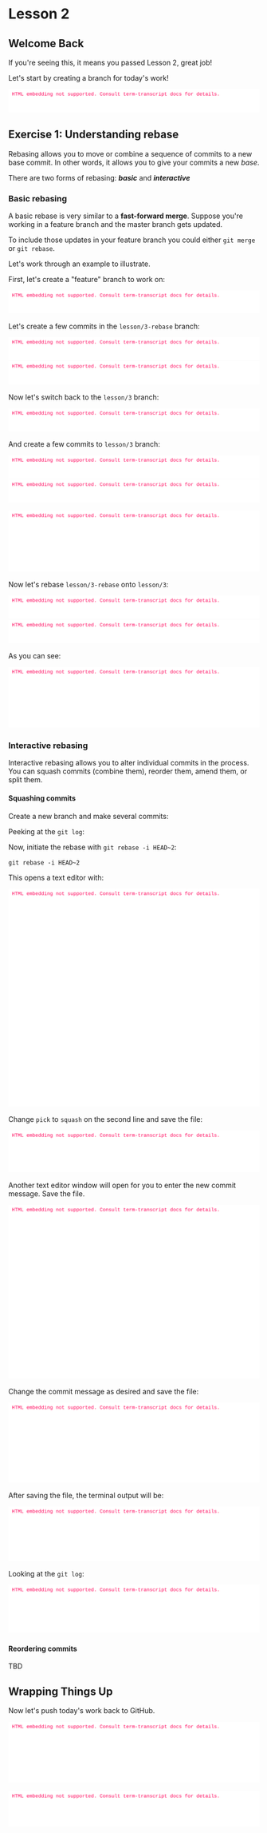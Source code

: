 # Lesson 2

## Welcome Back

If you're seeing this, it means you passed Lesson 2, great job!

Let's start by creating a branch for today's work!

<!--
```shellSession
$ git switch -c lesson/3
```
-->

!['git switch -c lesson/3'](/.images/shell/3-step-shell-0.svg)

## Exercise 1: Understanding rebase

Rebasing allows you to move or combine a sequence of commits to a new base commit.  In other words, it allows you to give your commits a new *base*.

There are two forms of rebasing: ***basic*** and ***interactive***

### Basic rebasing

A basic rebase is very similar to a **fast-forward merge**.  Suppose you're working in a feature branch and the master branch gets updated.

To include those updates in your feature branch you could either `git merge` or `git rebase`.

Let's work through an example to illustrate.

First, let's create a "feature" branch to work on:

<!--
```shellSession
$ git switch -c lesson/3-rebase
```
-->

!['git switch -c lesson/3-rebase'](/.images/shell/3-step-shell-1.svg)

Let's create a few commits in the `lesson/3-rebase` branch:

<!--
```shellSession
$ git commit -m "lesson/3-rebase commit 1" --allow-empty
$ git commit -m "lesson/3-rebase commit 2" --allow-empty
```
-->

!['git commit -m "lesson/3-rebase commit 1" --allow-empty'](/.images/shell/3-step-shell-2.svg)!['git commit -m "lesson/3-rebase commit 2" --allow-empty'](/.images/shell/3-step-shell-3.svg)

Now let's switch back to the `lesson/3` branch:

<!--
```shellSession
$ git switch lesson/3
```
-->

!['git switch lesson/3'](/.images/shell/3-step-shell-4.svg)

And create a few commits to `lesson/3` branch:

<!--
```shellSession
$ git commit -m "lesson/3 commit 1" --allow-empty
$ git commit -m "lesson/3 commit 2" --allow-empty
```
-->

!['git commit -m "lesson/3 commit 1" --allow-empty'](/.images/shell/3-step-shell-5.svg)!['git commit -m "lesson/3 commit 2" --allow-empty'](/.images/shell/3-step-shell-6.svg)

<!--
```shellSession
$ git log --oneline --graph --decorate --all -n 7
```
-->

!['git log --oneline --graph --decorate --all -n 7'](/.images/shell/3-step-shell-7.svg)

Now let's rebase `lesson/3-rebase` onto `lesson/3`:

<!--
```shellSession
$ git switch lesson/3-rebase
$ git rebase lesson/3
```
-->

!['git switch lesson/3-rebase'](/.images/shell/3-step-shell-8.svg)!['git rebase lesson/3'](/.images/shell/3-step-shell-9.svg)

As you can see:

<!--
```shellSession
$ git log --oneline --graph --decorate --all -n 7
```
-->

!['git log --oneline --graph --decorate --all -n 7'](/.images/shell/3-step-shell-10.svg)

### Interactive rebasing

Interactive rebasing allows you to alter individual commits in the process. You can squash commits (combine them), reorder them, amend them, or split them.

#### Squashing commits

Create a new branch and make several commits:

<!--
```shellSession
$ git switch -c lesson/3-squash
$ touch squash1 && git add squash1 && git commit -m "Added squash1"
$ touch squash2 && git add squash2 && git commit -m "Added squash2"
```
-->

Peeking at the `git log`:

<!--
```shellSession
$ git log --oneline --decorate --all --graph -n 5
```
-->

Now, initiate the rebase with `git rebase -i HEAD~2`:

```shell
git rebase -i HEAD~2
```

This opens a text editor with:

![''](/.images/3-step-shell-squash-editor-1.svg)

Change `pick` to `squash` on the second line and save the file:

![''](/.images/3-step-shell-squash-editor-2.svg)

Another text editor window will open for you to enter the new commit message. Save the file.

![''](/.images/3-step-shell-squash-editor-3.svg)

Change the commit message as desired and save the file:

![''](/.images/3-step-shell-squash-editor-4.svg)

After saving the file, the terminal output will be:

![''](/.images/3-step-shell-squash-editor-5.svg)

Looking at the `git log`:

!['git log --oneline --decorate --all --graph -n 5'](/.images/3-step-shell-squash-log-2.svg)

#### Reordering commits

TBD

## Wrapping Things Up

Now let's push today's work back to GitHub.

<!--
```shellSession
$ git push
```
-->

!['git push'](/.images/shell/3-step-shell-11.svg)

<!--
```shellSession
$ git push --set-upstream origin my-first-branch
```
-->

!['git push --set-upstream origin my-first-branch'](/.images/shell/3-step-shell-12.svg)
